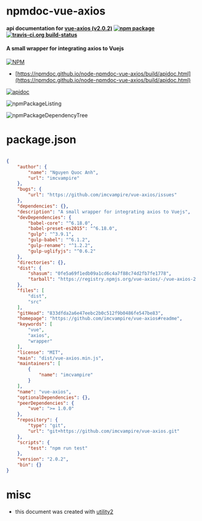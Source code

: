 # npmdoc-vue-axios

#### api documentation for  [vue-axios (v2.0.2)](https://github.com/imcvampire/vue-axios#readme)  [![npm package](https://img.shields.io/npm/v/npmdoc-vue-axios.svg?style=flat-square)](https://www.npmjs.org/package/npmdoc-vue-axios) [![travis-ci.org build-status](https://api.travis-ci.org/npmdoc/node-npmdoc-vue-axios.svg)](https://travis-ci.org/npmdoc/node-npmdoc-vue-axios)

#### A small wrapper for integrating axios to Vuejs

[![NPM](https://nodei.co/npm/vue-axios.png?downloads=true&downloadRank=true&stars=true)](https://www.npmjs.com/package/vue-axios)

- [https://npmdoc.github.io/node-npmdoc-vue-axios/build/apidoc.html](https://npmdoc.github.io/node-npmdoc-vue-axios/build/apidoc.html)

[![apidoc](https://npmdoc.github.io/node-npmdoc-vue-axios/build/screenCapture.buildCi.browser.%252Ftmp%252Fbuild%252Fapidoc.html.png)](https://npmdoc.github.io/node-npmdoc-vue-axios/build/apidoc.html)

![npmPackageListing](https://npmdoc.github.io/node-npmdoc-vue-axios/build/screenCapture.npmPackageListing.svg)

![npmPackageDependencyTree](https://npmdoc.github.io/node-npmdoc-vue-axios/build/screenCapture.npmPackageDependencyTree.svg)



# package.json

```json

{
    "author": {
        "name": "Nguyen Quoc Anh",
        "url": "imcvampire"
    },
    "bugs": {
        "url": "https://github.com/imcvampire/vue-axios/issues"
    },
    "dependencies": {},
    "description": "A small wrapper for integrating axios to Vuejs",
    "devDependencies": {
        "babel-core": "^6.18.0",
        "babel-preset-es2015": "^6.18.0",
        "gulp": "^3.9.1",
        "gulp-babel": "^6.1.2",
        "gulp-rename": "^1.2.2",
        "gulp-uglifyjs": "^0.6.2"
    },
    "directories": {},
    "dist": {
        "shasum": "0fe5a69f1edb09a1cd6c4a7f88c74d2fb7fe1778",
        "tarball": "https://registry.npmjs.org/vue-axios/-/vue-axios-2.0.2.tgz"
    },
    "files": [
        "dist",
        "src"
    ],
    "gitHead": "833dfda2a6e47eebc2b0c512f9b0486fe547be83",
    "homepage": "https://github.com/imcvampire/vue-axios#readme",
    "keywords": [
        "vue",
        "axios",
        "wrapper"
    ],
    "license": "MIT",
    "main": "dist/vue-axios.min.js",
    "maintainers": [
        {
            "name": "imcvampire"
        }
    ],
    "name": "vue-axios",
    "optionalDependencies": {},
    "peerDependencies": {
        "vue": ">= 1.0.0"
    },
    "repository": {
        "type": "git",
        "url": "git+https://github.com/imcvampire/vue-axios.git"
    },
    "scripts": {
        "test": "npm run test"
    },
    "version": "2.0.2",
    "bin": {}
}
```



# misc
- this document was created with [utility2](https://github.com/kaizhu256/node-utility2)
